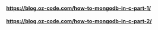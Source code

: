 #### https://blog.oz-code.com/how-to-mongodb-in-c-part-1/
#### https://blog.oz-code.com/how-to-mongodb-in-c-part-2/
